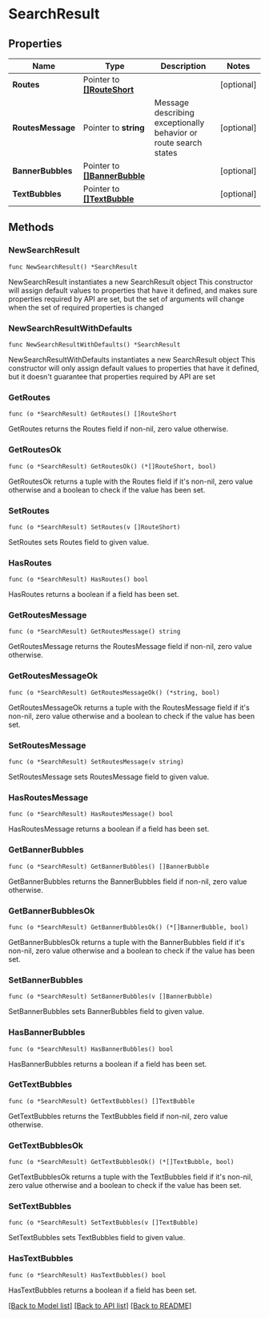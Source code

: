 # SearchResult

## Properties

Name | Type | Description | Notes
------------ | ------------- | ------------- | -------------
**Routes** | Pointer to [**[]RouteShort**](RouteShort.md) |  | [optional] 
**RoutesMessage** | Pointer to **string** | Message describing exceptionally behavior or route search states | [optional] 
**BannerBubbles** | Pointer to [**[]BannerBubble**](BannerBubble.md) |  | [optional] 
**TextBubbles** | Pointer to [**[]TextBubble**](TextBubble.md) |  | [optional] 

## Methods

### NewSearchResult

`func NewSearchResult() *SearchResult`

NewSearchResult instantiates a new SearchResult object
This constructor will assign default values to properties that have it defined,
and makes sure properties required by API are set, but the set of arguments
will change when the set of required properties is changed

### NewSearchResultWithDefaults

`func NewSearchResultWithDefaults() *SearchResult`

NewSearchResultWithDefaults instantiates a new SearchResult object
This constructor will only assign default values to properties that have it defined,
but it doesn't guarantee that properties required by API are set

### GetRoutes

`func (o *SearchResult) GetRoutes() []RouteShort`

GetRoutes returns the Routes field if non-nil, zero value otherwise.

### GetRoutesOk

`func (o *SearchResult) GetRoutesOk() (*[]RouteShort, bool)`

GetRoutesOk returns a tuple with the Routes field if it's non-nil, zero value otherwise
and a boolean to check if the value has been set.

### SetRoutes

`func (o *SearchResult) SetRoutes(v []RouteShort)`

SetRoutes sets Routes field to given value.

### HasRoutes

`func (o *SearchResult) HasRoutes() bool`

HasRoutes returns a boolean if a field has been set.

### GetRoutesMessage

`func (o *SearchResult) GetRoutesMessage() string`

GetRoutesMessage returns the RoutesMessage field if non-nil, zero value otherwise.

### GetRoutesMessageOk

`func (o *SearchResult) GetRoutesMessageOk() (*string, bool)`

GetRoutesMessageOk returns a tuple with the RoutesMessage field if it's non-nil, zero value otherwise
and a boolean to check if the value has been set.

### SetRoutesMessage

`func (o *SearchResult) SetRoutesMessage(v string)`

SetRoutesMessage sets RoutesMessage field to given value.

### HasRoutesMessage

`func (o *SearchResult) HasRoutesMessage() bool`

HasRoutesMessage returns a boolean if a field has been set.

### GetBannerBubbles

`func (o *SearchResult) GetBannerBubbles() []BannerBubble`

GetBannerBubbles returns the BannerBubbles field if non-nil, zero value otherwise.

### GetBannerBubblesOk

`func (o *SearchResult) GetBannerBubblesOk() (*[]BannerBubble, bool)`

GetBannerBubblesOk returns a tuple with the BannerBubbles field if it's non-nil, zero value otherwise
and a boolean to check if the value has been set.

### SetBannerBubbles

`func (o *SearchResult) SetBannerBubbles(v []BannerBubble)`

SetBannerBubbles sets BannerBubbles field to given value.

### HasBannerBubbles

`func (o *SearchResult) HasBannerBubbles() bool`

HasBannerBubbles returns a boolean if a field has been set.

### GetTextBubbles

`func (o *SearchResult) GetTextBubbles() []TextBubble`

GetTextBubbles returns the TextBubbles field if non-nil, zero value otherwise.

### GetTextBubblesOk

`func (o *SearchResult) GetTextBubblesOk() (*[]TextBubble, bool)`

GetTextBubblesOk returns a tuple with the TextBubbles field if it's non-nil, zero value otherwise
and a boolean to check if the value has been set.

### SetTextBubbles

`func (o *SearchResult) SetTextBubbles(v []TextBubble)`

SetTextBubbles sets TextBubbles field to given value.

### HasTextBubbles

`func (o *SearchResult) HasTextBubbles() bool`

HasTextBubbles returns a boolean if a field has been set.


[[Back to Model list]](../README.md#documentation-for-models) [[Back to API list]](../README.md#documentation-for-api-endpoints) [[Back to README]](../README.md)


